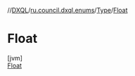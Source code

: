 //[DXQL](../../../../index.md)/[ru.council.dxql.enums](../../index.md)/[Type](../index.md)/[Float](index.md)

# Float

[jvm]\
[Float](index.md)
